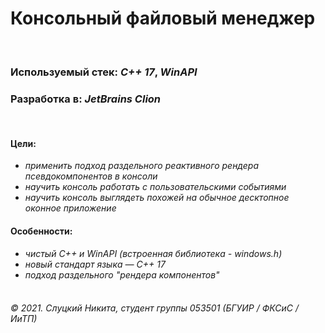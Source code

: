 # Консольный файловый менеджер  
&nbsp;  
### Используемый стек: _C++ 17_, _WinAPI_
### Разработка в: _JetBrains Clion_  
&nbsp;  
#### Цели: 
* _применить подход раздельного реактивного рендера псевдокомпонентов в консоли_
* _научить консоль работать с пользовательскими событиями_
* _научить консоль выглядеть похожей на обычное десктопное оконное приложение_
#### Особенности: 
* _чистый C++ и WinAPI (встроенная библиотека - windows.h)_
* _новый стандарт языка — С++ 17_
* _подход раздельного "рендера компонентов"_
&nbsp;  
&nbsp;  
###### © 2021. Слуцкий Никита, студент группы 053501 (БГУИР / ФКСиС / ИиТП) 